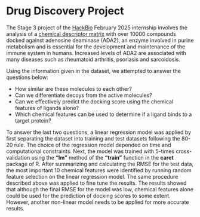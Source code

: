 # Drug Discovery Project

The Stage 3 project of the [HackBio](https://thehackbio.com) February 2025 internship involves the analysis of a [chemical descriptor matrix](https://github.com/HackBio-Internship/2025_project_collection/raw/refs/heads/main/Python/Dataset/drug_class_struct.txt) with over 10000 compounds docked against adenosine deaminase (ADA2), an enzyme involved in purine metabolism and is essential for the development and maintenance of the immune system in humans. Increased levels of ADA2 are associated with many diseases such as rheumatoid arthritis, psoriasis and sarcoidosis.

Using the information given in the dataset, we attempted to answer the questions below:

- How similar are these molecules to each other?
- Can we differentiate decoys from the active molecules?
- Can we effectively predict the docking score using the chemical features of ligands alone?
- Which chemical features can be used to determine if a ligand binds to a target protein?


To answer the last two questions, a linear regression model was applied by first separating the dataset into training and test datasets following the 80-20 rule. The choice of the regression model depended on time and computational constraints. Next, the model was trained with 5-times cross-validation using the **“lm”** method of the **“train”** function in the **caret** package of R. After summarizing and calculating the RMSE for the test data, the most important 10 chemical features were identified by running random feature selection on the linear regression model. The same procedure described above was applied to fine tune the results. The results showed that although the final RMSE for the model was low, chemical features alone could be used for the prediction of docking scores to some extent. However, another non-linear model needs to be applied for more accurate results. 
